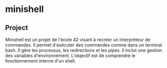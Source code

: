 # minishell

## Project
Minishell est un projet de l'école 42 visant à recréer un interpréteur de commandes.
Il permet d'exécuter des commandes comme dans un terminal bash. Il gère les processus, les redirections et les pipes.
Il inclut une gestion des variables d'environnement.
L'objectif est de comprendre le fonctionnement interne d'un shell.

